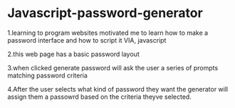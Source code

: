 # Javascript-password-generator
1.learning to program websites motivated me to learn how to make a password interface and how to script it VIA, javascript

2.this web page has a basic password layout 

3.when clicked generate password will ask the user a series of prompts matching password criteria 

4.After the user selects what kind of password they want the generator will assign them a passowrd based on the criteria theyve selected.
